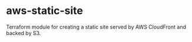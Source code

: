 # aws-static-site
Terraform module for creating a static site served by AWS CloudFront and backed by S3.
